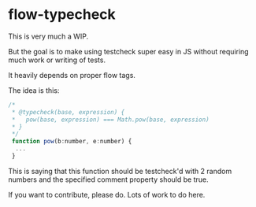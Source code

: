 # flow-typecheck

This is very much a WIP.

But the goal is to make using testcheck super easy in JS without requiring much work
or writing of tests.

It heavily depends on proper flow tags.

The idea is this:

```js
/*
 * @typecheck(base, expression) {
 *   pow(base, expression) === Math.pow(base, expression)
 * }
 */
 function pow(b:number, e:number) {
  ...
 }
```

This is saying that this function should be testcheck'd with 2 random numbers and the specified comment property should be true.

If you want to contribute, please do. Lots of work to do here.
